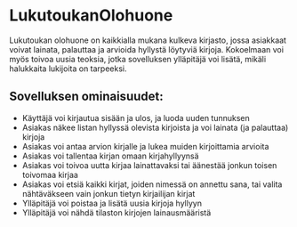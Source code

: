 # LukutoukanOlohuone
Lukutoukan olohuone on kaikkialla mukana kulkeva kirjasto, jossa asiakkaat voivat lainata, palauttaa ja arvioida hyllystä löytyviä kirjoja. Kokoelmaan voi myös toivoa uusia teoksia, jotka sovelluksen ylläpitäjä voi lisätä, mikäli halukkaita lukijoita on tarpeeksi. 

## Sovelluksen ominaisuudet:
* Käyttäjä voi kirjautua sisään ja ulos, ja luoda uuden tunnuksen
* Asiakas näkee listan hyllyssä olevista kirjoista ja voi lainata (ja palauttaa) kirjoja
* Asiakas voi antaa arvion kirjalle ja lukea muiden kirjoittamia arvioita
* Asiakas voi tallentaa kirjan omaan kirjahyllyynsä
* Asiakas voi toivoa uutta kirjaa lainattavaksi tai äänestää jonkun toisen toivomaa kirjaa
* Asiakas voi etsiä kaikki kirjat, joiden nimessä on annettu sana, tai valita nähtäväkseen vain jonkun tietyn kirjailijan kirjat
* Ylläpitäjä voi poistaa ja lisätä uusia kirjoja hyllyyn
* Ylläpitäjä voi nähdä tilaston kirjojen lainausmääristä
